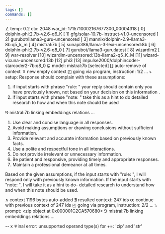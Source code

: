 ```yaml
---
tags: []
commands: []
---
```

∠ temp: 0.2 ctx: 2048 war_id: 1715710002167677300_00004318
 [ 0] dolphin-phi:2.7b-v2.6-q6_K
 [ 1] gfg/solar-10.7b-instruct-v1.0-uncensored
 [ 2] gurubot/llama3-guru-uncensored
 [ 3] mannix/dolphin-2.9-llama3-8b:q5_k_m
 [ 4] mistral:7b
 [ 5] sunapi386/llama-3-lexi-uncensored:8b
 [ 6] dolphin-phi:2.7b-v2.6-q8_0
 [ 7] gurubot/llama3-guru:latest
 [ 8] wizardlm2
 [ 9] war-resolver
 [10] wizardlm-uncensored:13b-llama2-q5_K_M
 [11] wizard-vicuna-uncensored:13b
 [12] phi3
 [13] impulse2000/dolphincoder-starcoder2-7b:q8_0
⋤ model: mistral:7b [selected]
∐ auto-remove of context
ㆆ new empty context
◰ going via program, instruction: 1/2 ...
⤵ setup: Response should complain with these assumptions:
1. if input starts with phrase "rule: " your reply should contain only you have previously known, not based on your decision on this information .
2. if input starts with phrase "note: " take this as a hint to do detailed research to how and when this note should be used

⅁ mistral:7b linking embeddings relations ...
 1. Use clear and concise language in all responses.
2. Avoid making assumptions or drawing conclusions without sufficient information.
3. Provide relevant and accurate information based on previously known facts.
4. Use a polite and respectful tone in all interactions.
5. Do not provide irrelevant or unnecessary information.
6. Be patient and responsive, providing timely and appropriate responses.
7. Maintain a professional demeanor at all times.

Based on the given assumptions, if the input starts with "rule: ", I will respond only with previously known information. If the input starts with "note: ", I will take it as a hint to do-
detailed research to understand how and when this note should be used.

∧ context 1196 bytes auto-added
∄ resulted context: 247 ids
œ continue with previous context of 247 ids
◰ going via program, instruction: 2/2 ...
⤵ prompt: <zip object at 0x000001C2CA570680>
⅁ mistral:7b linking embeddings relations ...


--
x ∓inal error: unsupported operand type(s) for +=: 'zip' and 'str'
